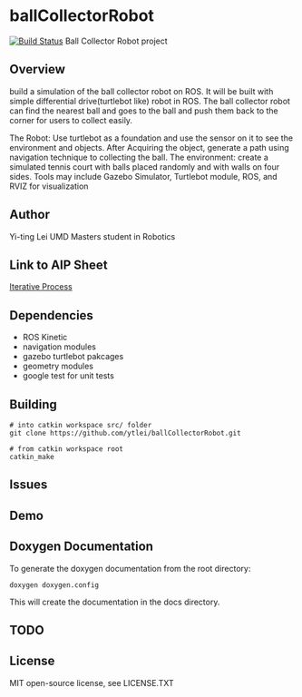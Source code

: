 # ballCollectorRobot
[![Build Status](https://travis-ci.org/ytlei/ballCollectorRobot.svg?branch=master)](https://travis-ci.org/ytlei/ballCollectorRobot)
Ball Collector Robot project


## Overview
build a simulation of the ball collector robot on ROS. It will be built with simple differential drive(turtlebot like) robot in ROS. The ball collector robot can find the nearest ball and goes to the ball and push them back to the corner for users to collect easily.

The Robot: Use turtlebot as a foundation and use the sensor on it to see the environment and objects. After Acquiring the object, generate a path using navigation technique to collecting the ball.
The environment: create a simulated tennis court with balls placed randomly and with
walls on four sides.
Tools may include Gazebo Simulator, Turtlebot module, ROS, and RVIZ for visualization

## Author
Yi-ting Lei
UMD Masters student in Robotics

## Link to AIP Sheet
[Iterative Process](https://docs.google.com/a/umd.edu/spreadsheets/d/1lzo7GK30SF71DnFegieKbuoOMx1Z_jcZFoYa5Z1Lw1A/edit?usp=sharing)

## Dependencies
 * ROS Kinetic
 * navigation modules
 * gazebo turtlebot pakcages
 * geometry modules
 * google test for unit tests

## Building

```
# into catkin workspace src/ folder
git clone https://github.com/ytlei/ballCollectorRobot.git

# from catkin workspace root
catkin_make 
```
## Issues

## Demo

## Doxygen Documentation

To generate the doxygen documentation from the root directory:

```
doxygen doxygen.config
```

This will create the documentation in the docs directory.

## TODO

## License
MIT open-source license, see LICENSE.TXT

